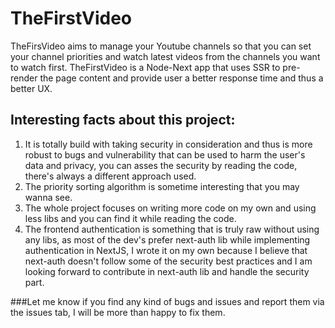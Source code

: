 # TheFirstVideo
TheFirsVideo aims to manage your Youtube channels so that you can set your channel priorities and watch latest videos from the channels you want to watch first. TheFirstVideo is a Node-Next app that uses SSR to pre-render the page content and provide user a better response time and thus a better UX.

## Interesting facts about this project:
1. It is totally build with taking security in consideration and thus is more robust to bugs and vulnerability that can be used to harm the user's data and privacy, you can asses the security by reading the code, there's always a different approach used.
2. The priority sorting algorithm is sometime interesting that you may wanna see.
3. The whole project focuses on writing more code on my own and using less libs and you can find it while reading the code.
4. The frontend authentication is something that is truly raw without using any libs, as most of the dev's prefer next-auth lib while implementing authentication in NextJS, I wrote it on my own because I believe that next-auth doesn't follow some of the security best practices and I am looking forward to contribute in next-auth lib and handle the security part.

###Let me know if you find any kind of bugs and issues and report them via the issues tab, I will be more than happy to fix them.
